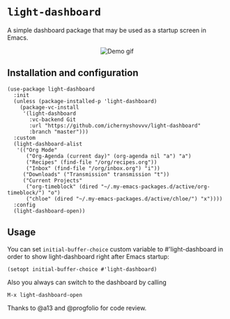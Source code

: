 # `light-dashboard`

A simple dashboard package that may be used as a startup screen in Emacs.

<p align="center">
  <img src="demo.gif" alt="Demo gif"/>
</p>

## Installation and configuration

``` elisp
(use-package light-dashboard
  :init
  (unless (package-installed-p 'light-dashboard)
    (package-vc-install
     '(light-dashboard
       :vc-backend Git
       :url "https://github.com/ichernyshovvv/light-dashboard"
       :branch "master")))
  :custom
  (light-dashboard-alist
   '(("Org Mode"
      ("Org-Agenda (current day)" (org-agenda nil "a") "a")
      ("Recipes" (find-file "/org/recipes.org"))
      ("Inbox" (find-file "/org/inbox.org") "i"))
     ("Downloads" ("Transmission" transmission "t"))
     ("Current Projects"
      ("org-timeblock" (dired "~/.my-emacs-packages.d/active/org-timeblock/") "o")
      ("chloe" (dired "~/.my-emacs-packages.d/active/chloe/") "x"))))
  :config
  (light-dashboard-open))
```

## Usage

You can set `initial-buffer-choice` custom variable to #'light-dashboard in
order to show light-dashboard right after Emacs startup:

```
(setopt initial-buffer-choice #'light-dashboard)
```

Also you always can switch to the dashboard by calling

``` 
M-x light-dashboard-open
```

Thanks to @a13 and @progfolio for code review.
